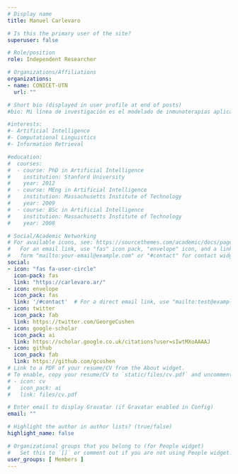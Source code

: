 ```yaml
---
# Display name
title: Manuel Carlevaro

# Is this the primary user of the site?
superuser: false

# Role/position
role: Independent Researcher

# Organizations/Affiliations
organizations:
- name: CONICET-UTN
  url: ""

# Short bio (displayed in user profile at end of posts)
#bio: Mi línea de investigación es el modelado de inmunoterapias aplicadas a microambiente tumorales. Así, a través de un abordaje interdisciplinario, utilizo modelos matemáticos/computacionales y, cuando es posible, datos experimentales, para estudiar comportamientos emergentes de dichos biológicos. Tengo especial interés en estudiar fenómenos estocásticos involucrados en el movimiento celular, la diferenciación y la formación de patrones espacio-temporales.

#interests:
#- Artificial Intelligence
#- Computational Linguistics
#- Information Retrieval

#education:
#  courses:
#  - course: PhD in Artificial Intelligence
#    institution: Stanford University
#    year: 2012
#  - course: MEng in Artificial Intelligence
#    institution: Massachusetts Institute of Technology
#    year: 2009
#  - course: BSc in Artificial Intelligence
#    institution: Massachusetts Institute of Technology
#    year: 2008

# Social/Academic Networking
# For available icons, see: https://sourcethemes.com/academic/docs/page-builder/#icons
#   For an email link, use "fas" icon pack, "envelope" icon, and a link in the
#   form "mailto:your-email@example.com" or "#contact" for contact widget.
social:
- icon: "fas fa-user-circle" 
  icon-pack: fas
  link: "https://carlevaro.ar/"
- icon: envelope
  icon_pack: fas
  link: '/#contact'  # For a direct email link, use "mailto:test@example.org".
- icon: twitter
  icon_pack: fab
  link: https://twitter.com/GeorgeCushen
- icon: google-scholar
  icon_pack: ai
  link: https://scholar.google.co.uk/citations?user=sIwtMXoAAAAJ
- icon: github
  icon_pack: fab
  link: https://github.com/gcushen
# Link to a PDF of your resume/CV from the About widget.
# To enable, copy your resume/CV to `static/files/cv.pdf` and uncomment the lines below.
# - icon: cv
#   icon_pack: ai
#   link: files/cv.pdf

# Enter email to display Gravatar (if Gravatar enabled in Config)
email: ""

# Highlight the author in author lists? (true/false)
highlight_name: false

# Organizational groups that you belong to (for People widget)
#   Set this to `[]` or comment out if you are not using People widget.
user_groups: [ Members ]
---
```



 
